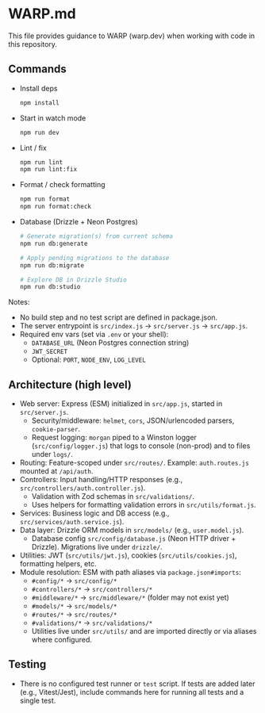 # WARP.md

This file provides guidance to WARP (warp.dev) when working with code in this repository.

## Commands

- Install deps
  ```bash path=null start=null
  npm install
  ```
- Start in watch mode
  ```bash path=null start=null
  npm run dev
  ```
- Lint / fix
  ```bash path=null start=null
  npm run lint
  npm run lint:fix
  ```
- Format / check formatting
  ```bash path=null start=null
  npm run format
  npm run format:check
  ```
- Database (Drizzle + Neon Postgres)
  ```bash path=null start=null
  # Generate migration(s) from current schema
  npm run db:generate

  # Apply pending migrations to the database
  npm run db:migrate

  # Explore DB in Drizzle Studio
  npm run db:studio
  ```

Notes:
- No build step and no test script are defined in package.json.
- The server entrypoint is `src/index.js` → `src/server.js` → `src/app.js`.
- Required env vars (set via `.env` or your shell):
  - `DATABASE_URL` (Neon Postgres connection string)
  - `JWT_SECRET`
  - Optional: `PORT`, `NODE_ENV`, `LOG_LEVEL`

## Architecture (high level)

- Web server: Express (ESM) initialized in `src/app.js`, started in `src/server.js`.
  - Security/middleware: `helmet`, `cors`, JSON/urlencoded parsers, `cookie-parser`.
  - Request logging: `morgan` piped to a Winston logger (`src/config/logger.js`) that logs to console (non-prod) and to files under `logs/`.
- Routing: Feature-scoped under `src/routes/`. Example: `auth.routes.js` mounted at `/api/auth`.
- Controllers: Input handling/HTTP responses (e.g., `src/controllers/auth.controller.js`).
  - Validation with Zod schemas in `src/validations/`.
  - Uses helpers for formatting validation errors in `src/utils/format.js`.
- Services: Business logic and DB access (e.g., `src/services/auth.service.js`).
- Data layer: Drizzle ORM models in `src/models/` (e.g., `user.model.js`).
  - Database config `src/config/database.js` (Neon HTTP driver + Drizzle). Migrations live under `drizzle/`.
- Utilities: JWT (`src/utils/jwt.js`), cookies (`src/utils/cookies.js`), formatting helpers, etc.
- Module resolution: ESM with path aliases via `package.json#imports`:
  - `#config/*` → `src/config/*`
  - `#controllers/*` → `src/controllers/*`
  - `#middleware/*` → `src/middleware/*` (folder may not exist yet)
  - `#models/*` → `src/models/*`
  - `#routes/*` → `src/routes/*`
  - `#validations/*` → `src/validations/*`
  - Utilities live under `src/utils/` and are imported directly or via aliases where configured.

## Testing

- There is no configured test runner or `test` script. If tests are added later (e.g., Vitest/Jest), include commands here for running all tests and a single test.
